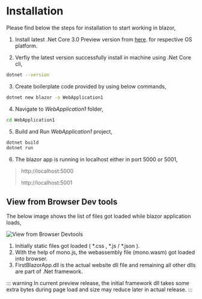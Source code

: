 # Installation
Please find below the steps for installation to start working in blazor,

1. Install latest .Net Core 3.0 Preview version from [here](https://dotnet.microsoft.com/download/dotnet-core/3.0). for respective OS platform.

2. Verfiy the latest version successfully install in machine using .Net Core cli,
```bash
dotnet --version
```
3. Create boilerplate code provided by using below commands,
```bash
dotnet new blazor -o WebApplication1
```
4. Navigate to _WebApplication1_ folder,
```bash
cd WebApplication1
```
5. Build and Run _WebApplication1_ project,
```bash
dotnet build
dotnet run
```
6. The blazor app is running in localhost either in port 5000 or 5001,
> http://localhost:5000
>
> http://localhost:5001

<GoogleInarticle
  ad-client="ca-pub-9955716341281227"
  ad-slot="8912739123" />
  
## View from Browser Dev tools

The below image shows the list of files got loaded while blazor application loads, 

![View from Browser Devtools](/devtools.png)

1. Initially static files got loaded ( *.css , *.js / *.json ).
2. With the help of mono.js, the webassembly file (mono.wasm) got loaded into browser.
3. FirstBlazorApp.dll is the actual website dll file and remaining all other dlls are part of .Net framework.

::: warning 
In current preview release, the initial framework dll takes some extra bytes during page load and size may reduce later in actual release.
:::

<GoogleAdsense
  ad-client="ca-pub-9955716341281227"
  ad-slot="7904298842" />